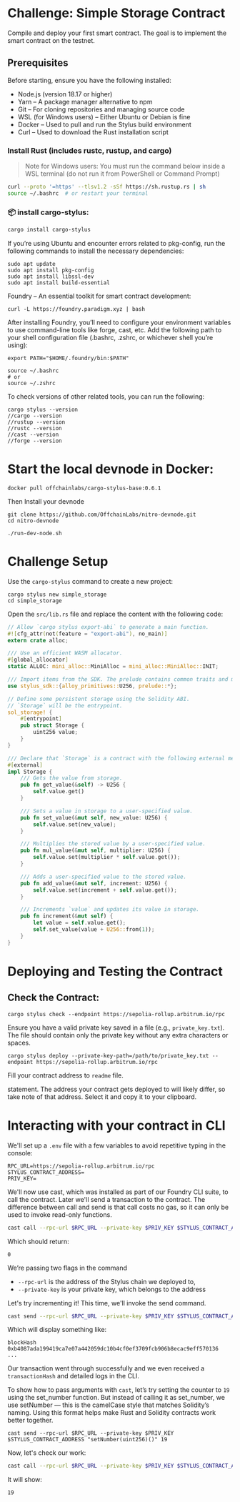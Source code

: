 # Challenge: Simple Storage Contract

Compile and deploy your first smart contract. The goal is to implement the smart contract on the testnet. 


## Prerequisites
Before starting, ensure you have the following installed:
* Node.js (version 18.17 or higher)
* Yarn – A package manager alternative to npm
* Git – For cloning repositories and managing source code
* WSL (for Windows users) – Either Ubuntu or Debian is fine
* Docker – Used to pull and run the Stylus build environment
* Curl – Used to download the Rust installation script

###  Install Rust (includes rustc, rustup, and cargo)

> Note for Windows users: You must run the command below inside a WSL terminal (do not run it from PowerShell or Command Prompt)

```bash
curl --proto '=https' --tlsv1.2 -sSf https://sh.rustup.rs | sh
source ~/.bashrc  # or restart your terminal
```
### 📦 install cargo-stylus:
```bash
cargo install cargo-stylus
```

If you’re using Ubuntu and encounter errors related to pkg-config, run the following commands to install the necessary dependencies:
```
sudo apt update
sudo apt install pkg-config
sudo apt install libssl-dev
sudo apt install build-essential
```

Foundry – An essential toolkit for smart contract development:
```
curl -L https://foundry.paradigm.xyz | bash

```

After installing Foundry, you’ll need to configure your environment variables to use command-line tools like forge, cast, etc. Add the following path to your shell configuration file (.bashrc, .zshrc, or whichever shell you’re using):

```
export PATH="$HOME/.foundry/bin:$PATH"
```
```
source ~/.bashrc 
# or 
source ~/.zshrc
```

To check versions of other related tools, you can run the following:
```
cargo stylus --version
//cargo --version
//rustup --version
//rustc --version
//cast --version
//forge --version
```


# Start the local devnode in Docker:
```
docker pull offchainlabs/cargo-stylus-base:0.6.1
```

Then Install your devnode
```
git clone https://github.com/OffchainLabs/nitro-devnode.git
cd nitro-devnode
```
```
./run-dev-node.sh
```

# Challenge Setup
Use the `cargo-stylus` command to create a new project:
```
cargo stylus new simple_storage
cd simple_storage
```

Open the `src/lib.rs` file and replace the content with the following code:


```rust
// Allow `cargo stylus export-abi` to generate a main function.
#![cfg_attr(not(feature = "export-abi"), no_main)]
extern crate alloc;

/// Use an efficient WASM allocator.
#[global_allocator]
static ALLOC: mini_alloc::MiniAlloc = mini_alloc::MiniAlloc::INIT;

/// Import items from the SDK. The prelude contains common traits and macros.
use stylus_sdk::{alloy_primitives::U256, prelude::*};

// Define some persistent storage using the Solidity ABI.
// `Storage` will be the entrypoint.
sol_storage! {
    #[entrypoint]
    pub struct Storage {
        uint256 value;
    }
}

/// Declare that `Storage` is a contract with the following external methods.
#[external]
impl Storage {
    /// Gets the value from storage.
    pub fn get_value(&self) -> U256 {
        self.value.get()
    }

    /// Sets a value in storage to a user-specified value.
    pub fn set_value(&mut self, new_value: U256) {
        self.value.set(new_value);
    }

    /// Multiplies the stored value by a user-specified value.
    pub fn mul_value(&mut self, multiplier: U256) {
        self.value.set(multiplier * self.value.get());
    }

    /// Adds a user-specified value to the stored value.
    pub fn add_value(&mut self, increment: U256) {
        self.value.set(increment + self.value.get());
    }

    /// Increments `value` and updates its value in storage.
    pub fn increment(&mut self) {
        let value = self.value.get();
        self.set_value(value + U256::from(1));
    }
}
```

# Deploying and Testing the Contract

## Check the Contract:

```
cargo stylus check --endpoint https://sepolia-rollup.arbitrum.io/rpc
```

Ensure you have a valid private key saved in a file (e.g., `private_key.txt`). The file should contain only the private key without any extra characters or spaces.

```
cargo stylus deploy --private-key-path=/path/to/private_key.txt --endpoint https://sepolia-rollup.arbitrum.io/rpc 
```




Fill your contract address to `readme` file.

statement. The address your contract gets deployed to will likely differ, so take note of that address. Select it and copy it to your clipboard.




# Interacting with your contract in CLI 

We'll set up a `.env` file with a few variables to avoid repetitive typing in the console:

```
RPC_URL=https://sepolia-rollup.arbitrum.io/rpc
STYLUS_CONTRACT_ADDRESS=
PRIV_KEY=
```



We'll now use cast, which was installed as part of our Foundry CLI suite, to call the contract. Later we'll send a transaction to the contract. The difference between call and send is that call costs no gas, so it can only be used to invoke read-only functions.

```bash
cast call --rpc-url $RPC_URL --private-key $PRIV_KEY $STYLUS_CONTRACT_ADDRESS "number()(uint256)"
```

Which should return:

```
0
```

We’re passing two flags in the command
* `--rpc-url` is the address of the Stylus chain we deployed to,
* `--private-key` is your private key, which belongs to the address 


Let's try incrementing it! This time, we'll invoke the send command.

```bash
cast send --rpc-url $RPC_URL --private-key $PRIV_KEY $STYLUS_CONTRACT_ADDRESS "increment()"
```

Which will display something like:

```
blockHash 0xb4087ada199419ca7e07a442059dc10b4cf0ef3709fcb906b8ecac9eff570136
...
```

Our transaction went through successfully and we even received a `transactionHash` and detailed logs in the CLI.


To show how to pass arguments with `cast`, let’s try setting the counter to `19` using the set_number function. But instead of calling it as set_number, we use setNumber — this is the camelCase style that matches Solidity’s naming. Using this format helps make Rust and Solidity contracts work better together.

```
cast send --rpc-url $RPC_URL --private-key $PRIV_KEY $STYLUS_CONTRACT_ADDRESS "setNumber(uint256)()" 19
```


 Now, let's check our work:

```bash
cast call --rpc-url $RPC_URL --private-key $PRIV_KEY $STYLUS_CONTRACT_ADDRESS "number()(uint256)"
 ```

It will show:

```
19
```




